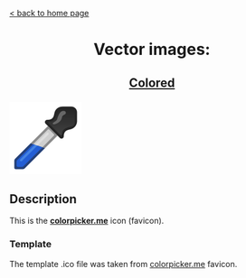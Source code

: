 [&lt; back to home page](../../../../ "Home page")

<h1><p align="center">Vector images: </p></h1>

<h2><p align="center"><a href="ColorPicker.colored.svg" title="ColorPicker colored icon">Colored</a></p></h2>
<div>
	<img src="ColorPicker.colored.svg" alt="ColorPicker colored icon" title="ColorPicker colored icon">
</div>

## Description

This is the **[colorpicker.me](https://colorpicker.me "Visit colorpicker.me")** icon (favicon).

### Template

The template .ico file was taken from [colorpicker.me](https://colorpicker.me "Visit colorpicker.me") favicon.